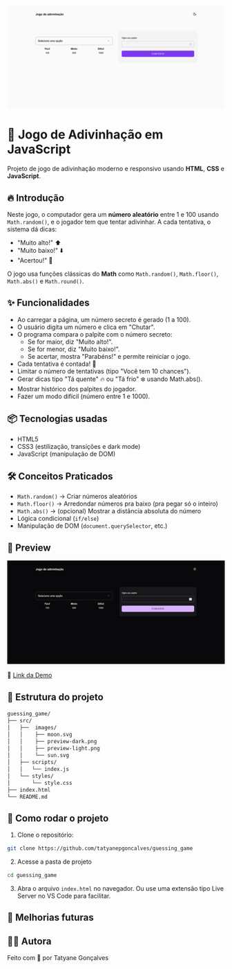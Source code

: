 ![Prévia do jogo de adivinhação](./src/images/preview-light.png)
# 🎯 Jogo de Adivinhação em JavaScript
Projeto de jogo de adivinhação moderno e responsivo usando **HTML**, **CSS** e **JavaScript**. 

## 🔥 Introdução
Neste jogo, o computador gera um **número aleatório** entre 1 e 100 usando ``Math.random()``, e o jogador tem que tentar adivinhar.
A cada tentativa, o sistema dá dicas:

- "Muito alto!" ⬆️
- "Muito baixo!" ⬇️
- "Acertou!" 🎯

O jogo usa funções clássicas do **Math** como ``Math.random()``, ``Math.floor()``, ``Math.abs()`` e ``Math.round()``.



## ✨ Funcionalidades
- Ao carregar a página, um número secreto é gerado (1 a 100).
- O usuário digita um número e clica em "Chutar".
- O programa compara o palpite com o número secreto:
  - Se for maior, diz "Muito alto!".
  - Se for menor, diz "Muito baixo!".
  - Se acertar, mostra "Parabéns!" e permite reiniciar o jogo.
- Cada tentativa é contada! 🎯
- Limitar o número de tentativas (tipo "Você tem 10 chances").
- Gerar dicas tipo "Tá quente" 🔥 ou "Tá frio" ❄️ usando Math.abs().
- Mostrar histórico dos palpites do jogador.
- Fazer um modo difícil (número entre 1 e 1000).



## 📦 Tecnologias usadas
- HTML5
- CSS3 (estilização, transições e dark mode)
- JavaScript (manipulação de DOM)

## 🛠️ Conceitos Praticados
- ``Math.random()`` → Criar números aleatórios
- ``Math.floor()`` → Arredondar números pra baixo (pra pegar só o inteiro)
- ``Math.abs()`` → (opcional) Mostrar a distância absoluta do número
- Lógica condicional (``if/else``)
- Manipulação de DOM (``document.querySelector``, etc.)



## 📸 Preview
![Prévia do jogo de adivinhação](./src/images/preview-dark.png)

🔗 [Link da Demo](https://jogo-adivinhacao-devtatyane.vercel.app/)


## 📂 Estrutura do projeto

```
guessing_game/
├── src/
│   ├──  images/
│   │    ├── moon.svg
│   │    ├── preview-dark.png
│   │    ├── preview-light.png
│   │    └── sun.svg
│   ├── scripts/
│   │   └── index.js
│   └── styles/
│       └── style.css
├── index.html
└── README.md
```

## 🚀 Como rodar o projeto

1. Clone o repositório:
```bash
git clone https://github.com/tatyanepgoncalves/guessing_game
```

2. Acesse a pasta de projeto
```bash
cd guessing_game
```

3. Abra o arquivo `index.html` no navegador.
Ou use uma extensão tipo Live Server no VS Code para facilitar.

## 🧠 Melhorias futuras



## 🙋‍♀️ Autora
Feito com 💜 por Tatyane Gonçalves